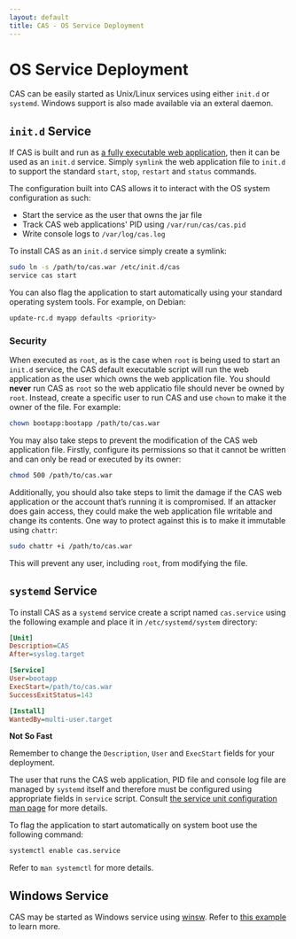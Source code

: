 ```yaml
---
layout: default
title: CAS - OS Service Deployment
---
```


# OS Service Deployment

CAS can be easily started as Unix/Linux services using either `init.d` or `systemd`. Windows support is also made available via an exteral daemon.

## `init.d` Service

If CAS is built and run as [a fully executable web application](Configuring-Servlet-Container.html), then it can be used as an `init.d` service. Simply `symlink` the web application file to `init.d` to support the standard `start`, `stop`, `restart` and `status` commands.

The configuration built into CAS allows it to interact with the OS system configuration as such:

- Start the service as the user that owns the jar file
- Track CAS web applications' PID using `/var/run/cas/cas.pid`
- Write console logs to `/var/log/cas.log`

To install CAS as an `init.d` service simply create a symlink:

```bash
sudo ln -s /path/to/cas.war /etc/init.d/cas
service cas start
```

You can also flag the application to start automatically using your standard operating system tools. For example, on Debian:

```bash
update-rc.d myapp defaults <priority>
```

### Security

When executed as `root`, as is the case when `root` is being used to start an `init.d` service, the CAS default executable script will run the web application as the user which owns the web application file. You should **never** run CAS as `root` so the web applicatio file should never be owned by `root`. Instead, create a specific user to run CAS and use `chown` to make it the owner of the file. For example:

```bash
chown bootapp:bootapp /path/to/cas.war
```

You may also take steps to prevent the modification of the CAS web application file. Firstly, configure its permissions so that it cannot be written and can only be read or executed by its owner:

```bash
chmod 500 /path/to/cas.war
```

Additionally, you should also take steps to limit the damage if the CAS web application or the account that’s running it is compromised. If an attacker does gain access, they could make the web application file writable and change its contents. One way to protect against this is to make it immutable using `chattr`:

```bash
sudo chattr +i /path/to/cas.war
```

This will prevent any user, including `root`, from modifying the file.

## `systemd` Service

To install CAS as a `systemd` service create a script named `cas.service` using the following example and place it in `/etc/systemd/system` directory:

```ini
[Unit]
Description=CAS
After=syslog.target

[Service]
User=bootapp
ExecStart=/path/to/cas.war
SuccessExitStatus=143

[Install]
WantedBy=multi-user.target
```

<div class="alert alert-info"><strong>Not So Fast</strong><p>Remember to change the <code>Description</code>, <code>User</code> and <code>ExecStart</code> fields for your deployment.</p></div>

The user that runs the CAS web application, PID file and console log file are managed by `systemd` itself and therefore must be configured using appropriate fields in `service` script. Consult [the service unit configuration man page](https://www.freedesktop.org/software/systemd/man/systemd.service.html) for more details.

To flag the application to start automatically on system boot use the following command:

```bash
systemctl enable cas.service
```

Refer to `man systemctl` for more details.

## Windows Service

CAS may be started as Windows service using [winsw](https://github.com/kohsuke/winsw). Refer to [this example](https://github.com/snicoll-scratches/spring-boot-daemon) to learn more.
